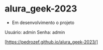 # alura_geek-2023
- Em desenvolvimento o projeto

Usuário: admin
Senha: admin

[https://pedrozef.github.io/alura_geek-2023/]
